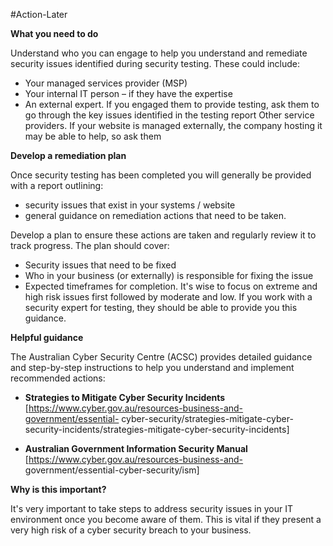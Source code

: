 #Action-Later

**What you need to do**

Understand who you can engage to help you understand and remediate security issues identified during security testing. These could include:

- Your managed services provider (MSP)  
- Your internal IT person – if they have the expertise  
- An external expert. If you engaged them to provide testing, ask them to go through the key issues identified in the testing report Other service providers. If your website is managed externally, the company hosting it may be able to help, so ask them

**Develop a remediation plan**

Once security testing has been completed you will generally be provided with a report outlining:

- security issues that exist in your systems / website  
- general guidance on remediation actions that need to be taken.

Develop a plan to ensure these actions are taken and regularly review it to track progress. The plan should cover:

- Security issues that need to be fixed  
- Who in your business (or externally) is responsible for fixing the issue
- Expected timeframes for completion. It's wise to focus on extreme and high risk issues first followed by moderate and low. If you work with a security expert for testing, they should be able to provide you this guidance.

**Helpful guidance**

The Australian Cyber Security Centre (ACSC) provides detailed guidance and step-by-step instructions to help you understand and implement recommended actions:

- **Strategies to Mitigate Cyber Security Incidents** [https://www.cyber.gov.au/resources-business-and-government/essential- cyber-security/strategies-mitigate-cyber-security-incidents/strategies-mitigate-cyber-security-incidents]

- **Australian Government Information Security Manual** [https://www.cyber.gov.au/resources-business-and- government/essential-cyber-security/ism]

**Why is this important?**

It's very important to take steps to address security issues in your IT environment once you become aware of them. This is vital if they present a very high risk of a cyber security breach to your business.